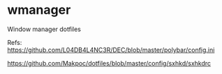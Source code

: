 # wmanager

Window manager dotfiles

Refs:
https://github.com/L04DB4L4NC3R/DEC/blob/master/polybar/config.ini

https://github.com/Makpoc/dotfiles/blob/master/config/sxhkd/sxhkdrc
